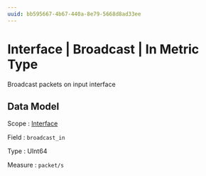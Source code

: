 ```yaml
---
uuid: bb595667-4b67-440a-8e79-5668d8ad33ee
---
```

# Interface | Broadcast | In Metric Type

Broadcast packets on input interface

## Data Model

Scope
: [Interface](../../../metric-scopes-reference/interface.md)

Field
: `broadcast_in`

Type
: UInt64

Measure
: `packet/s`
